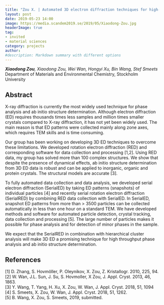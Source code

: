 ```yaml
---
title: "Zou X. | Automated 3D electron diffraction techniques for high-throughput phase analysis and ab initio structure determination – from inorganics to proteins"
layout: post
date: 2019-05-23 14:00
image: https://media.scandem2019.se/2019/05/Xiaodong-Zou.jpg
headerImage: true
tag:
- invited
- material sciences
category: projects
author:
#description: Markdown summary with different options
---
```


_**Xiaodong Zou**, Xiaodong Zou, Wei Wan, Hongyi Xu, Bin Wang, Stef Smeets_<br/>
Department of Materials and Environmental Chemistry, Stockholm University<br/>

## Abstract

X-ray diffraction is currently the most widely used technique for phase analysis and ab initio structure determination. Although electron diffraction (ED) requires thousands times less samples and million times smaller crystals compared to X-ray diffraction, it has not yet been widely used. The main reason is that ED patterns were collected mainly along zone axes, which requires TEM skills and is time consuming.<br/>

Our group has been working on developing 3D ED techniques to overcome these limitations. We developed rotation electron diffraction (RED) and corresponding software for data collection and processing [1,2]. Using RED data, my group has solved more than 100 complex structures. We show that despite the presence of dynamical effects, ab initio structure determination from 3D ED data is robust and can be applied to inorganic, organic and protein crystals. The structural models are accurate [3].<br/>

To fully automated data collection and data analysis, we developed serial electron diffraction (SerialED) by taking ED patterns (snapshots) of individual particles [4] and recently serial rotation electron diffraction (SerialRED) by combining RED data collection with SerialED.  In SerialED, snapshot ED patterns from more than > 3500 particles can be collected automatically in less than one hour on a standard TEM. We have developed methods and software for automated particle detection, crystal tracking, data collection and processing [5]. The large number of particles makes it possible for phase analysis and for detection of minor phases in the sample.<br/>

We expect that the SerialRED in combination with hierarchical cluster analysis will make 3D ED a promising technique for high throughput phase analysis and ab initio structure determination.<br/>

## References

[1]	D. Zhang, S. Hovmöller, P. Oleynikov, X. Zou, Z. Kristallogr. 2010, 225, 94.<br/>
[2]	W. Wan, J.L. Sun, J. Su, S. Hovmoller, X Zou, J. Appl. Cryst. 2013, 46, 1863.<br/>
[3]	   Y.  Wang, T. Yang, H. Xu, X. Zou, W. Wan, J. Appl. Cryst. 2018, 51, 1094 <br/>
[4]	S. Smeets, X. Zou, W. Wan, J. Appl. Cryst. 2018, 51, 1262.<br/>
[5]	B. Wang, X. Zou, S. Smeets, 2019, submitted.<br/>

